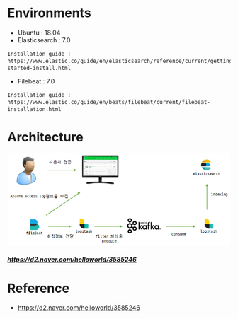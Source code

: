# Environments
* Ubuntu : 18.04
* Elasticsearch : 7.0
```
Installation guide :
https://www.elastic.co/guide/en/elasticsearch/reference/current/getting-started-install.html
```
* Filebeat : 7.0
```
Installation guide :
https://www.elastic.co/guide/en/beats/filebeat/current/filebeat-installation.html
```

# Architecture
![alt text](img/architecture.png)
##### https://d2.naver.com/helloworld/3585246

# Reference
* https://d2.naver.com/helloworld/3585246
